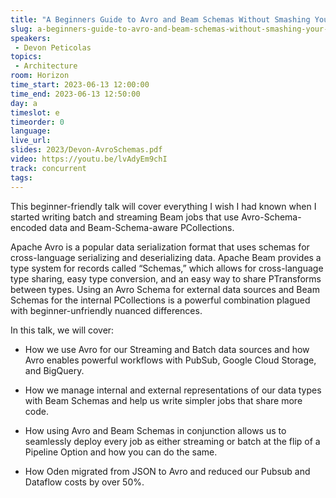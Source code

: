 ```yaml
---
title: "A Beginners Guide to Avro and Beam Schemas Without Smashing Your Keyboard"
slug: a-beginners-guide-to-avro-and-beam-schemas-without-smashing-your-keyboard
speakers:
 - Devon Peticolas
topics:
 - Architecture
room: Horizon
time_start: 2023-06-13 12:00:00
time_end: 2023-06-13 12:50:00
day: a
timeslot: e
timeorder: 0
language: 
live_url: 
slides: 2023/Devon-AvroSchemas.pdf
video: https://youtu.be/lvAdyEm9chI
track: concurrent
tags:
---
```


This beginner-friendly talk will cover everything I wish I had known when I started writing batch and streaming Beam jobs that use Avro-Schema-encoded data and Beam-Schema-aware PCollections.
 
Apache Avro is a popular data serialization format that uses schemas for cross-language serializing and deserializing data. Apache Beam provides a type system for records called “Schemas,” which allows for cross-language type sharing, easy type conversion, and an easy way to share PTransforms between types. Using an Avro Schema for external data sources and Beam Schemas for the internal PCollections is a powerful combination plagued with beginner-unfriendly nuanced differences.
 
In this talk, we will cover:
 
 - How we use Avro for our Streaming and Batch data sources and how Avro enables powerful workflows with PubSub, Google Cloud Storage, and BigQuery.
 
 - How we manage internal and external representations of our data types with Beam Schemas and help us write simpler jobs that share more code.
 
 - How using Avro and Beam Schemas in conjunction allows us to seamlessly deploy every job as either streaming or batch at the flip of a Pipeline Option and how you can do the same.
 
 - How Oden migrated from JSON to Avro and reduced our Pubsub and Dataflow costs by over 50%.